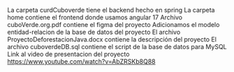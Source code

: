 La carpeta curdCuboverde tiene el backend hecho en spring
La carpeta home contiene el frontend donde usamos angular 17
Archivo cuboVerde.org.pdf contiene el figma del proyecto
Adicionamos el modelo entidad-relacion de la base de datos del proyecto
El archivo ProyectoDeforestacionJava.docx contiene la descripción del proyecto
El archivo cuboverdeDB.sql contiene el script de la base de datos para MySQL
Link al video de presentacion del proyecto https://www.youtube.com/watch?v=AbZRSKb8Q88
